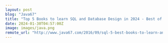 ```yaml
---
layout: post
blog: "Java67"
title: "Top 5 Books to learn SQL and Database Design in 2024 - Best of Lot"
date: 2024-01-30T04:57:00Z
image: images/java.png
remote_url: "http://www.java67.com/2016/09/sql-5-best-books-to-learn-and-master.html"
---
```


